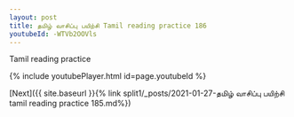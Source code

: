 ```yaml
---
layout: post
title: தமிழ் வாசிப்பு பயிற்சி Tamil reading practice 186
youtubeId: -WTVb2OOVls
---
```

 
 
Tamil reading practice
 
 
 
 
 


{% include youtubePlayer.html id=page.youtubeId %}
 
[Next]({{ site.baseurl }}{% link  split1/_posts/2021-01-27-தமிழ் வாசிப்பு பயிற்சி tamil reading practice 185.md%})
 

